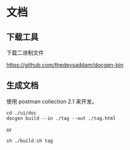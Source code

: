 # 文档

## 下载工具

下载二进制文件 

https://github.com/thedevsaddam/docgen-bin


## 生成文档

使用 postman collection 2.1 来开发。

```
cd ./ui/doc
docgen build --in ./tag --out ./tag.html
```

or

```
sh ./build.sh tag
```